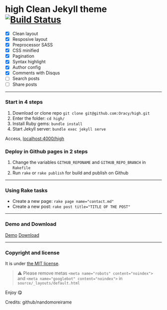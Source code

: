 # high Clean Jekyll theme [![Build Status](https://travis-ci.org/nandomoreirame/high.svg?branch=master)](https://travis-ci.org/oracy/high)

- [x] Clean layout
- [x] Resposive layout
- [x] Preprocessor SASS
- [x] CSS minified
- [x] Pagination
- [x] Syntax highlight
- [x] Author config
- [x] Comments with Disqus
- [ ] Search posts
- [ ] Share posts

---

### Start in 4 steps

1. Download or clone repo `git clone git@github.com:Oracy/high.git`
2. Enter the folder: `cd high/`
3. Install Ruby gems: `bundle install`
4. Start Jekyll server: `bundle exec jekyll serve`

Access, [localhost:4000/high](http://localhost:4000/high)

### Deploy in Github pages in 2 steps

1. Change the variables `GITHUB_REPONAME` and `GITHUB_REPO_BRANCH` in `Rakefile`
2. Run `rake` or `rake publish` for build and publish on Github

---

### Using Rake tasks

- Create a new page: `rake page name="contact.md"`
- Create a new post: `rake post title="TITLE OF THE POST"`

---

### Demo and Download

[Demo](https://nandomoreirame.github.io/high/)
[Download](https://github.com/nandomoreirame/high/archive/master.zip)

---

### Copyright and license

It is under [the MIT license](/LICENSE).

> :warning:
> Please remove metas `<meta name="robots" content="noindex">` and `<meta name="googlebot" content="noindex">` in `source/_layouts/default.html`

Enjoy :yum:

Credits: github/nandomoreirame
